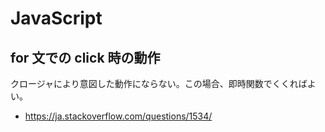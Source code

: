 # JavaScript

## for 文での click 時の動作

クロージャにより意図した動作にならない。この場合、即時関数でくくればよい。

- <https://ja.stackoverflow.com/questions/1534/>